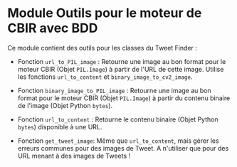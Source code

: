 # Module Outils pour le moteur de CBIR avec BDD

Ce module contient des outils pour les classes du Tweet Finder :

* Fonction `url_to_PIL_image` : Retourne une image au bon format pour le moteur CBIR (Objet `PIL.Image`) à partir de l'URL de cette image.
  Utilise les fonctions `url_to_content` et `binary_image_to_cv2_image`.

* Fonction `binary_image_to_PIL_image` : Retourne une image au bon format pour le moteur CBIR (Objet `PIL.Image`) à partir du contenu binaire de l'image (Objet Python `bytes`).

* Fonction `url_to_content` : Retourne le contenu binaire (Objet Python `bytes`) disponible à une URL.

* Fonction `get_tweet_image`: Même que `url_to_content`, mais gérer les erreurs communes pour des images de Tweet. A n'utiliser que pour des URL menant à des images de Tweets !
